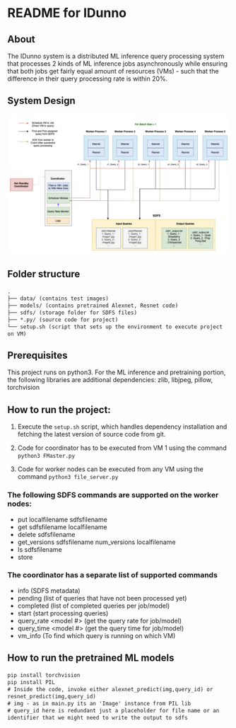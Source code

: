 # README for IDunno

## About
The IDunno system is a distributed ML inference query processing system that processes 2 kinds of ML inference jobs asynchronously while ensuring that both jobs get fairly equal amount of resources (VMs) - such that the difference in their query processing rate is within 20%. 

## System Design
![arch](system-design.png)

## Folder structure

```
.
├── data/ (contains test images)
├── models/ (contains pretrained Alexnet, Resnet code)
├── sdfs/ (storage folder for SDFS files)
├── *.py/ (source code for project)
└── setup.sh (script that sets up the environment to execute project on VM)
```


## Prerequisites
This project runs on python3. For the ML inference and pretraining portion, the following libraries are additional dependencies: zlib, libjpeg, pillow, torchvision

## How to run the project:

1. Execute the `setup.sh` script, which handles dependency installation and fetching the latest version of source code from git.

2. Code for coordinator has to be executed from VM 1 using the command `python3 FMaster.py`

3. Code for worker nodes can be executed from any VM using the command `python3 file_server.py`

### The following SDFS commands are supported on the worker nodes:
- put localfilename sdfsfilename
- get sdfsfilename localfilename
- delete sdfsfilename
- get_versions sdfsfilename num_versions localfilename
- ls sdfsfilename
- store

### The coordinator has a separate list of supported commands
- info (SDFS metadata)
- pending (list of queries that have not been processed yet)
- completed (list of completed queries per job/model)
- start (start processing queries)
- query_rate <model #> (get the query rate for job/model)
- query_time <model #> (get the query time for job/model)
- vm_info (To find which query is running on which VM)

## How to run the pretrained ML models

```
pip install torchvision
pip install PIL
# Inside the code, invoke either alexnet_predict(img,query_id) or resnet_predict(img,query_id)
# img - as in main.py its an 'Image' instance from PIL lib
# query_id here is redundant just a placeholder for file name or an identifier that we might need to write the output to sdfs
```
